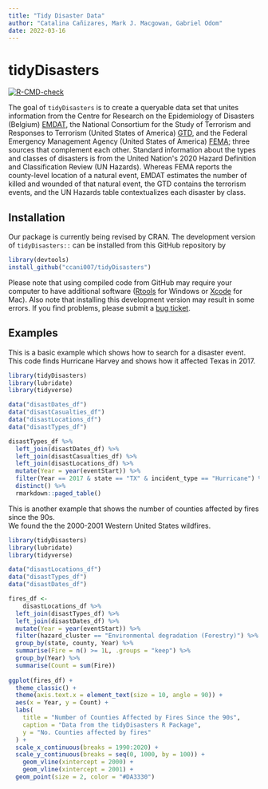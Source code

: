 ```yaml
---
title: "Tidy Disaster Data"
author: "Catalina Cañizares, Mark J. Macgowan, Gabriel Odom"
date: 2022-03-16
---
```


# tidyDisasters

<!-- badges: start -->
[![R-CMD-check](https://github.com/ccani007/tidyDisasters/actions/workflows/R-CMD-check.yaml/badge.svg)](https://github.com/ccani007/tidyDisasters/actions/workflows/R-CMD-check.yaml)
<!-- badges: end -->

The goal of `tidyDisasters` is to create a queryable data set that unites information from the Centre for Research on the Epidemiology of Disasters (Belgium) [EMDAT](https://www.cred.be), the National Consortium for the Study of Terrorism and Responses to Terrorism (United States of America) [GTD](https://www.start.umd.edu), and the Federal Emergency Management Agency (United States of America)  [FEMA](https://www.fema.gov/openfema-data-page/disaster-declarations-summaries-v2); three sources that complement each other. Standard information about the types and classes of disasters is from the United Nation's 2020 Hazard Definition and Classification Review (UN Hazards). Whereas FEMA reports the county-level location of a natural event, EMDAT estimates the number of killed and wounded of that natural event, the GTD contains the terrorism events, and the UN Hazards table contextualizes each disaster by class. 


## Installation

Our package is currently being revised by CRAN. The development version of `tidyDisasters::` can be installed from this GitHub repository by

``` r
library(devtools)
install_github("ccani007/tidyDisasters")
```
Please note that using compiled code from GitHub may require your computer to have additional software ([Rtools](https://cran.r-project.org/bin/windows/Rtools/rtools40.html) for Windows or [Xcode](https://developer.apple.com/xcode/) for Mac). Also note that installing this development version may result in some errors. If you find problems, please submit a [bug ticket](https://github.com/ccani007/tidyDisasters/issues).

## Examples

This is a basic example which shows how to search for a disaster event. 
This code finds Hurricane Harvey and shows how it affected Texas in 2017.

``` r
library(tidyDisasters)
library(lubridate)
library(tidyverse)

data("disastDates_df")
data("disastCasualties_df")
data("disastLocations_df")
data("disastTypes_df")

disastTypes_df %>%
  left_join(disastDates_df) %>%
  left_join(disastCasualties_df) %>% 
  left_join(disastLocations_df) %>% 
  mutate(Year = year(eventStart)) %>% 
  filter(Year == 2017 & state == "TX" & incident_type == "Hurricane") %>% 
  distinct() %>% 
  rmarkdown::paged_table()

```
This is another example that shows the number of counties affected by fires 
since the 90s.  
We found the the 2000-2001 Western United States wildfires. 

``` r
library(tidyDisasters)
library(lubridate)
library(tidyverse)

data("disastLocations_df")
data("disastTypes_df")
data("disastDates_df")

fires_df <- 
	disastLocations_df %>%
  left_join(disastTypes_df) %>%
  left_join(disastDates_df) %>%
  mutate(Year = year(eventStart)) %>% 
  filter(hazard_cluster == "Environmental degradation (Forestry)") %>%
  group_by(state, county, Year) %>%
  summarise(Fire = n() >= 1L, .groups = "keep") %>%
  group_by(Year) %>%
  summarise(Count = sum(Fire))
  
ggplot(fires_df) +
  theme_classic() +
  theme(axis.text.x = element_text(size = 10, angle = 90)) +
  aes(x = Year, y = Count) +
  labs(
    title = "Number of Counties Affected by Fires Since the 90s",
    caption = "Data from the tidyDisasters R Package",
    y = "No. Counties affected by fires"
  ) +
  scale_x_continuous(breaks = 1990:2020) +
  scale_y_continuous(breaks = seq(0, 1000, by = 100)) +
	geom_vline(xintercept = 2000) +
	geom_vline(xintercept = 2001) +
  geom_point(size = 2, color = "#DA3330")

```


<!-- Last updated: 2022-11-11 -->


